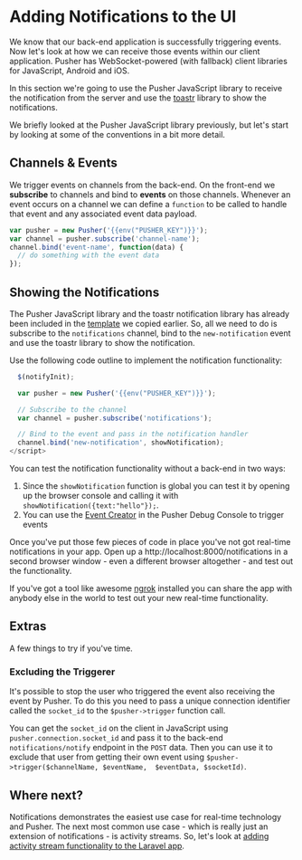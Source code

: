 # Adding Notifications to the UI

We know that our back-end application is successfully triggering events. Now let's look at how we can receive those events within our client application. Pusher has WebSocket-powered (with fallback) client libraries for JavaScript, Android and iOS.

In this section we're going to use the Pusher JavaScript library to receive the notification from the server and use the [toastr](https://github.com/CodeSeven/toastr) library to show the notifications. 

We briefly looked at the Pusher JavaScript library previously, but let's start by looking at some of the conventions in a bit more detail.

## Channels & Events

We trigger events on channels from the back-end. On the front-end we **subscribe** to channels and bind to **events** on those channels. Whenever an event occurs on a channel we can define a `function` to be called to handle that event and any associated event data payload.

```js
var pusher = new Pusher('{{env("PUSHER_KEY")}}');
var channel = pusher.subscribe('channel-name');
channel.bind('event-name', function(data) {
  // do something with the event data
});
```

## Showing the Notifications

The Pusher JavaScript library and the toastr notification library has already been included in the [template](#) we copied earlier. So, all we need to do is subscribe to the `notifications` channel, bind to the `new-notification` event and use the toastr library to show the notification.

Use the following code outline to implement the notification functionality:

```js
  $(notifyInit);

  var pusher = new Pusher('{{env("PUSHER_KEY")}}');

  // Subscribe to the channel
  var channel = pusher.subscribe('notifications');

  // Bind to the event and pass in the notification handler
  channel.bind('new-notification', showNotification);
</script>
```

<div class="alert alert-info">
  <p>You can test the notification functionality without a back-end in two ways:</p>
  <ol>
    <li>Since the <code>showNotification</code> function is global you can test it by opening up the browser console and calling it with <code>showNotification({text:"hello"});</code>.</li>
    <li>You can use the <a href="https://pusher.com/docs/debugging#event_creator">Event Creator</a> in the Pusher Debug Console to trigger events</li>
  </ol>
</div>

Once you've put those few pieces of code in place you've not got real-time notifications in your app. Open up a http://localhost:8000/notifications in a second browser window - even a different browser altogether - and test out the functionality.

<div class="alert alert-info">
  If you've got a tool like awesome <a href="https://ngrok.com/">ngrok</a> installed you can share the app with anybody else in the world to test out your new real-time functionality.
</div>

## Extras

A few things to try if you've time.

### Excluding the Triggerer

It's possible to stop the user who triggered the event also receiving the event by Pusher. To do this you need to pass a unique connection identifier called the `socket_id` to the `$pusher->trigger` function call.

You can get the `socket_id` on the client in JavaScript using `pusher.connection.socket_id` and pass it to the back-end `notifications/notify` endpoint in the `POST` data. Then you can use it to exclude that user from getting their own event using `$pusher->trigger($channelName, $eventName,  $eventData, $socketId)`.

## Where next?

Notifications demonstrates the easiest use case for real-time technology and Pusher. The next most common use case - which is really just an extension of notifications - is activity streams. So, let's look at [adding activity stream functionality to the Laravel app](../activity-streams).

